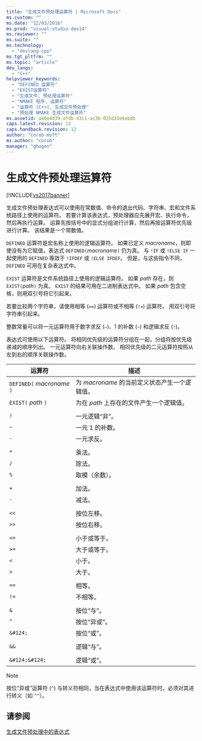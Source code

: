 ```yaml
---
title: "生成文件预处理运算符 | Microsoft Docs"
ms.custom: ""
ms.date: "12/03/2016"
ms.prod: "visual-studio-dev14"
ms.reviewer: ""
ms.suite: ""
ms.technology: 
  - "devlang-cpp"
ms.tgt_pltfrm: ""
ms.topic: "article"
dev_langs: 
  - "C++"
helpviewer_keywords: 
  - "DEFINED 运算符"
  - "EXIST运算符"
  - "生成文件, 预处理运算符"
  - "NMAKE 程序, 运算符"
  - "运算符 [C++], 生成文件预处理"
  - "预处理 NMAKE 生成文件运算符"
ms.assetid: a46e4d39-afdb-43c1-ac3b-025d33e6ebdb
caps.latest.revision: 12
caps.handback.revision: 12
author: "corob-msft"
ms.author: "corob"
manager: "ghogen"
---
```

# 生成文件预处理运算符
[!INCLUDE[vs2017banner](../assembler/inline/includes/vs2017banner.md)]

生成文件预处理表达式可以使用在常数值、命令的退出代码、字符串、宏和文件系统路径上使用的运算符。  若要计算该表达式，预处理器应先展开宏、执行命令，然后再执行运算。  运算先按括号中的显式分组进行计算，然后再按运算符优先级进行计算。  该结果是一个常数值。  
  
 `DEFINED` 运算符是宏名称上使用的逻辑运算符。  如果已定义 *macroname*，则即使没有为它赋值，表达式 `DEFINED(`*macroname*`)` 仍为真。  与 `!IF` 或 `!ELSE IF` 一起使用的 `DEFINED` 等效于 `!IFDEF` 或 `!ELSE IFDEF`。  但是，与这些指令不同，`DEFINED` 可用在复杂表达式中。  
  
 `EXIST` 运算符是文件系统路径上使用的逻辑运算符。  如果 *path* 存在，则 `EXIST(`*path*`)` 为真。  `EXIST` 的结果可用在二进制表达式中。  如果 *path* 包含空格，则用双引号将它引起来。  
  
 若要比较两个字符串，请使用相等 \(`==`\) 运算符或不相等 \(`!=`\) 运算符。  用双引号将字符串引起来。  
  
 整数常量可以将一元运算符用于数字求反 \(`–`\)、1 的补数 \(`~`\) 和逻辑求反 \(`!`\)。  
  
 表达式可使用以下运算符。  将相同优先级的运算符分组在一起，分组将按优先级递减的顺序列出。  一元运算符向右关联操作数。  相同优先级的二元运算符按照从左到右的顺序关联操作数。  
  
|运算符|描述|  
|---------|--------|  
|`DEFINED(` *macroname* `)`|为 *macroname* 的当前定义状态产生一个逻辑值。|  
|`EXIST(` *path* `)`|为在 *path* 上存在的文件产生一个逻辑值。|  
|||  
|`!`|一元逻辑“非”。|  
|`~`|一元 1 的补数。|  
|`-`|一元求反。|  
|||  
|`*`|乘法。|  
|`/`|除法。|  
|`%`|取模（余数）。|  
|||  
|`+`|加法。|  
|`-`|减法。|  
|||  
|`<<`|按位左移。|  
|`>>`|按位右移。|  
|||  
|`<=`|小于或等于。|  
|`>=`|大于或等于。|  
|`<`|小于。|  
|`>`|大于。|  
|||  
|`==`|相等。|  
|`!=`|不相等。|  
|||  
|`&`|按位“与”。|  
|`^`|按位“异或”。|  
|`&#124;`|按位“或”。|  
|||  
|`&&`|逻辑“与”。|  
|||  
|`&#124;&#124;`|逻辑“或”。|  
  
> [!NOTE]
>  按位“异或”运算符 \(`^`\) 与转义符相同，当在表达式中使用该运算符时，必须对其进行转义（如 `^^`）。  
  
## 请参阅  
 [生成文件预处理中的表达式](../build/expressions-in-makefile-preprocessing.md)
